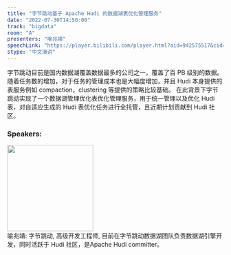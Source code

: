 ```yaml
---
title: "字节跳动基于 Apache Hudi 的数据湖表优化管理服务"
date: "2022-07-30T14:50:00"
track: "bigdata"
room: "A"
presenters: "喻兆靖"
speechLink: "https://player.bilibili.com/player.html?aid=942575517&cid=817760221&page=1"
stype: "中文演讲"
---
```

字节跳动目前是国内数据湖覆盖数据最多的公司之一，覆盖了百 PB 级别的数据。
随着任务数的增加，对于任务的管理成本也是大幅度增加，并且 Hudi 本身提供的表服务例如 compaction，clustering 等提供的策略比较基础。
在此背景下字节跳动实现了一个数据湖管理优化表优化管理服务，用于统一管理以及优化 Hudi 表，对自适应生成的 Hudi 表优化任务进行全托管，且近期计划贡献到 Hudi 社区。
 ### Speakers: 
 <img src="images/speaker/1213.png" width="200" /><br>喻兆靖: 字节跳动, 高级开发工程师, 目前在字节跳动数据湖团队负责数据湖引擎开发，同时活跃于 Hudi 社区，是Apache Hudi committer。

 